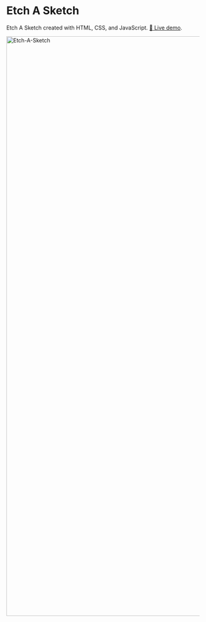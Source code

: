# Etch A Sketch
Etch A Sketch created with HTML, CSS, and JavaScript. [🔗 Live demo](https://megisohata.github.io/etch-a-sketch/).

<img width="1512" alt="Etch-A-Sketch" src="https://github.com/user-attachments/assets/c0a13b21-a98c-4595-bfb8-2285ef0515a8">
